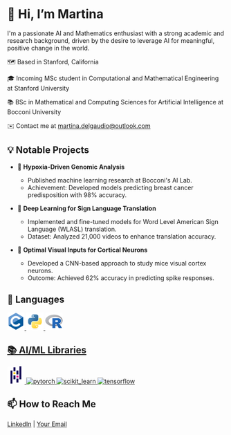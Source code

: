 # 👋 Hi, I’m Martina

I'm a passionate AI and Mathematics enthusiast with a strong academic and research background, driven by the desire to leverage AI for meaningful, positive change in the world.

🗺️ Based in Stanford, California

🎓 Incoming MSc student in Computational and Mathematical Engineering at Stanford University

📚 BSc in Mathematical and Computing Sciences for Artificial Intelligence at Bocconi University

✉️ Contact me at martina.delgaudio@outlook.com

## 💡 Notable Projects

- 🧬 **Hypoxia-Driven Genomic Analysis**
  - Published machine learning research at Bocconi's AI Lab.
  - Achievement: Developed models predicting breast cancer predisposition with 98% accuracy.

- 👐  **Deep Learning for Sign Language Translation**
  - Implemented and fine-tuned models for Word Level American Sign Language (WLASL) translation.
  - Dataset: Analyzed 21,000 videos to enhance translation accuracy.

- 🧠 **Optimal Visual Inputs for Cortical Neurons**
  - Developed a CNN-based approach to study mice visual cortex neurons.
  - Outcome: Achieved 62% accuracy in predicting spike responses.

## 🔧 Languages
<p align="left"> <a href="https://www.cprogramming.com/" target="_blank" rel="noreferrer"> <img src="https://raw.githubusercontent.com/devicons/devicon/master/icons/c/c-original.svg" alt="c" width="40" height="40"/> </a> <a href="https://www.python.org" target="_blank" rel="noreferrer"> <img src="https://raw.githubusercontent.com/devicons/devicon/master/icons/python/python-original.svg" alt="python" width="40" height="40"/> </a> <a href="https://www.r-project.org" target="_blank" rel="noreferrer"> <img src="https://raw.githubusercontent.com/devicons/devicon/master/icons/r/r-original.svg" alt="R" width="40" height="40"/> </p>

## 📚 AI/ML Libraries
<p align="left"> <a href="https://pandas.pydata.org/" target="_blank" rel="noreferrer"> <img src="https://raw.githubusercontent.com/devicons/devicon/2ae2a900d2f041da66e950e4d48052658d850630/icons/pandas/pandas-original.svg" alt="pandas" width="40" height="40"/> </a> <a href="https://pytorch.org/" target="_blank" rel="noreferrer"> <img src="https://www.vectorlogo.zone/logos/pytorch/pytorch-icon.svg" alt="pytorch" width="40" height="40"/> </a> <a href="https://scikit-learn.org/" target="_blank" rel="noreferrer"> <img src="https://upload.wikimedia.org/wikipedia/commons/0/05/Scikit_learn_logo_small.svg" alt="scikit_learn" width="40" height="40"/> </a> <a href="https://www.tensorflow.org" target="_blank" rel="noreferrer"> <img src="https://www.vectorlogo.zone/logos/tensorflow/tensorflow-icon.svg" alt="tensorflow" width="40" height="40"/> </a> </p>

## 📫 How to Reach Me
[LinkedIn](your-linkedin-profile) | [Your Email](mailto:your-email@example.com)



 





<!--
**MartinaDelGaudio/MartinaDelGaudio** is a ✨ _special_ ✨ repository because its `README.md` (this file) appears on your GitHub profile.

Here are some ideas to get you started:

- 🔭 I’m currently working on ...
- 🌱 I’m currently learning ...
- 👯 I’m looking to collaborate on ...
- 🤔 I’m looking for help with ...
- 💬 Ask me about ...
- 📫 How to reach me: ...
- 😄 Pronouns: ...
- ⚡ Fun fact: ...
-->
